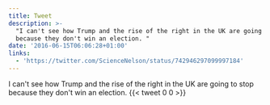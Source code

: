 ```yaml
---
title: Tweet
description: >-
  "I can't see how Trump and the rise of the right in the UK are going to stop
  because they don't win an election. "
date: '2016-06-15T06:06:28+01:00'
links:
  - 'https://twitter.com/ScienceNelson/status/742946297099997184'
---
```

I can't see how Trump and the rise of the right in the UK are going to stop because they don't win an election. 
      {{< tweet 0 0 >}}
    
